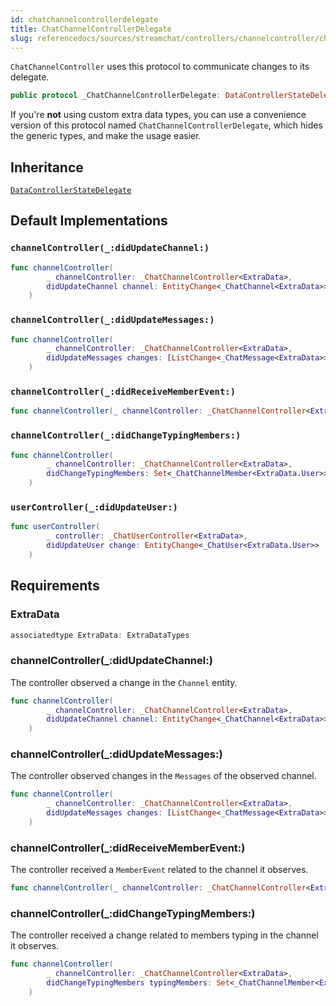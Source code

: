 ```yaml
---
id: chatchannelcontrollerdelegate 
title: ChatChannelControllerDelegate
slug: referencedocs/sources/streamchat/controllers/channelcontroller/chatchannelcontrollerdelegate
---
```


`ChatChannelController` uses this protocol to communicate changes to its delegate.

``` swift
public protocol _ChatChannelControllerDelegate: DataControllerStateDelegate 
```

If you're **not** using custom extra data types, you can use a convenience version of this protocol
named `ChatChannelControllerDelegate`, which hides the generic types, and make the usage easier.

## Inheritance

[`DataControllerStateDelegate`](../DataControllerStateDelegate)

## Default Implementations

### `channelController(_:didUpdateChannel:)`

``` swift
func channelController(
        _ channelController: _ChatChannelController<ExtraData>,
        didUpdateChannel channel: EntityChange<_ChatChannel<ExtraData>>
    ) 
```

### `channelController(_:didUpdateMessages:)`

``` swift
func channelController(
        _ channelController: _ChatChannelController<ExtraData>,
        didUpdateMessages changes: [ListChange<_ChatMessage<ExtraData>>]
    ) 
```

### `channelController(_:didReceiveMemberEvent:)`

``` swift
func channelController(_ channelController: _ChatChannelController<ExtraData>, didReceiveMemberEvent: MemberEvent) 
```

### `channelController(_:didChangeTypingMembers:)`

``` swift
func channelController(
        _ channelController: _ChatChannelController<ExtraData>,
        didChangeTypingMembers: Set<_ChatChannelMember<ExtraData.User>>
    ) 
```

### `userController(_:didUpdateUser:)`

``` swift
func userController(
        _ controller: _ChatUserController<ExtraData>,
        didUpdateUser change: EntityChange<_ChatUser<ExtraData.User>>
    ) 
```

## Requirements

### ExtraData

``` swift
associatedtype ExtraData: ExtraDataTypes
```

### channelController(\_:​didUpdateChannel:​)

The controller observed a change in the `Channel` entity.

``` swift
func channelController(
        _ channelController: _ChatChannelController<ExtraData>,
        didUpdateChannel channel: EntityChange<_ChatChannel<ExtraData>>
    )
```

### channelController(\_:​didUpdateMessages:​)

The controller observed changes in the `Messages` of the observed channel.

``` swift
func channelController(
        _ channelController: _ChatChannelController<ExtraData>,
        didUpdateMessages changes: [ListChange<_ChatMessage<ExtraData>>]
    )
```

### channelController(\_:​didReceiveMemberEvent:​)

The controller received a `MemberEvent` related to the channel it observes.

``` swift
func channelController(_ channelController: _ChatChannelController<ExtraData>, didReceiveMemberEvent: MemberEvent)
```

### channelController(\_:​didChangeTypingMembers:​)

The controller received a change related to members typing in the channel it observes.

``` swift
func channelController(
        _ channelController: _ChatChannelController<ExtraData>,
        didChangeTypingMembers typingMembers: Set<_ChatChannelMember<ExtraData.User>>
    )
```
